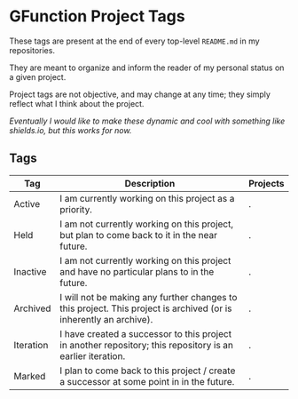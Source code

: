 # GFunction Project Tags

These tags are present at the end of every top-level `README.md` in my repositories.

They are meant to organize and inform the reader of my personal status on a given project.

Project tags are not objective, and may change at any time; they simply reflect what I think about the project.

*Eventually I would like to make these dynamic and cool with something like shields.io, but this works for now.*

## Tags
| Tag | Description | Projects |
| --- | ----------- | -------- |
| Active | I am currently working on this project as a priority. | . |
| Held | I am not currently working on this project, but plan to come back to it in the near future. | . | 
| Inactive | I am not currently working on this project and have no particular plans to in the future. | . |
| Archived | I will not be making any further changes to this project. This project is archived (or is inherently an archive). | . |
| Iteration | I have created a successor to this project in another repository; this repository is an earlier iteration. | . |
| Marked | I plan to come back to this project / create a successor at some point in in the future. | . |
